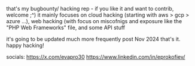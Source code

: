 that's my bugbounty/ hacking rep - if you like it and want to contrib, welcome ;^)
it mainly focuses on cloud hacking (starting with aws > gcp > azure ...), 
web hacking (with focus on miscofnigs and exposure like the "PHP Web Frameworks" file, 
and some API stuff

it's going to be updated much more frequently post Nov 2024
that's it. happy hacking!

socials:
https://x.com/evapro30
https://www.linkedin.com/in/eprokofiev/
